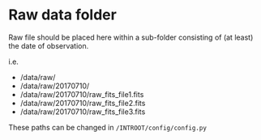 # Raw data folder

Raw file should be placed here within a sub-folder consisting of (at least) the date of observation.

i.e. 

- /data/raw/
- /data/raw/20170710/
- /data/raw/20170710/raw_fits_file1.fits
- /data/raw/20170710/raw_fits_file2.fits
- /data/raw/20170710/raw_fits_file3.fits


These paths can be changed in ```/INTROOT/config/config.py```